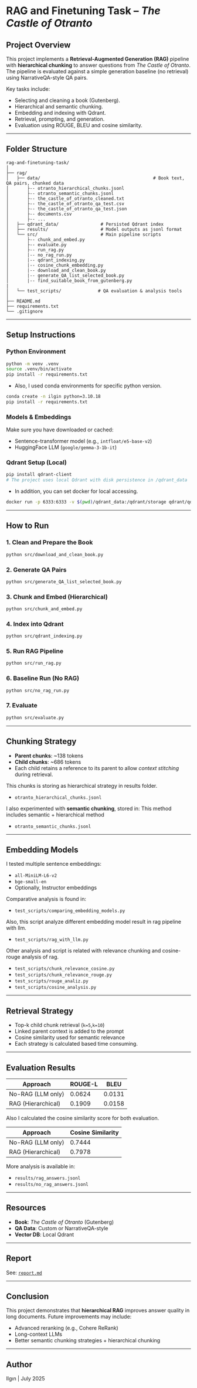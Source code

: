 # RAG and Finetuning Task – *The Castle of Otranto*

## Project Overview

This project implements a **Retrieval-Augmented Generation (RAG)** pipeline with **hierarchical chunking** to answer questions from *The Castle of Otranto*. The pipeline is evaluated against a simple generation baseline (no retrieval) using NarrativeQA-style QA pairs.

Key tasks include:
- Selecting and cleaning a book (Gutenberg).
- Hierarchical and semantic chunking.
- Embedding and indexing with Qdrant.
- Retrieval, prompting, and generation.
- Evaluation using ROUGE,  BLEU and cosine similarity.

---

## Folder Structure

```
rag-and-finetuning-task/
│
├── rag/
│   ├── data/                                           # Book text, QA pairs, chunked data
│       ├-- otranto_hierarchical_chunks.jsonl
│       ├-- otranto_semantic_chunks.jsonl
│       ├-- the_castle_of_otranto_cleaned.txt
│       ├-- the_castle_of_otranto_qa_test.csv
│       ├-- the_castle_of_otranto_qa_test.json
│       ├-- documents.csv
│       ├-- ...
│   ├── qdrant_data/                # Persisted Qdrant index
│   ├── results/                    # Model outputs as jsonl format
│   └── src/                        # Main pipeline scripts
│       ├-- chunk_and_embed.py
│       ├-- evaluate.py
│       ├-- run_rag.py
│       |-- no_rag_run.py
│       |-- qdrant_indexing.py
│       |-- cosine_chunk_embedding.py
│       |-- download_and_clean_book.py
│       |-- generate_QA_list_selected_book.py
│       |-- find_suitable_book_from_gutenberg.py
|       
│   └── test_scripts/              # QA evaluation & analysis tools
│
├── README.md
├── requirements.txt
└── .gitignore
```

---

##  Setup Instructions

###  Python Environment

```bash
python -m venv .venv
source .venv/bin/activate 
pip install -r requirements.txt
```
- Also, I used conda environments for specific python version.
```bash
conda create -n ilgin python=3.10.18
pip install -r requirements.txt
```

###  Models & Embeddings

Make sure you have downloaded or cached:
- Sentence-transformer model (e.g., `intfloat/e5-base-v2`)
- HuggingFace LLM (`google/gemma-3-1b-it`)


###  Qdrant Setup (Local)

```bash
pip install qdrant-client
# The project uses local Qdrant with disk persistence in /qdrant_data
```
- In addition, you can set docker for local accessing.

```bash
docker run -p 6333:6333 -v $(pwd)/qdrant_data:/qdrant/storage qdrant/qdrant
```
---

##  How to Run

### 1. Clean and Prepare the Book

```bash
python src/download_and_clean_book.py
```

### 2. Generate QA Pairs

```bash
python src/generate_QA_list_selected_book.py
```

### 3. Chunk and Embed (Hierarchical)

```bash
python src/chunk_and_embed.py
```

### 4. Index into Qdrant

```bash
python src/qdrant_indexing.py
```

### 5. Run RAG Pipeline

```bash
python src/run_rag.py
```

### 6. Baseline Run (No RAG)

```bash
python src/no_rag_run.py
```

### 7. Evaluate

```bash
python src/evaluate.py
```

---

##  Chunking Strategy

- **Parent chunks**: ~138 tokens
- **Child chunks**: ~686 tokens
- Each child retains a reference to its parent to allow *context stitching* during retrieval.

This chunks is storing as hierarchical strategy in results folder.
- `otranto_hierarchical_chunks.jsonl`

I also experimented with **semantic chunking**, stored in: This method includes semantic + hierarchical method

- `otranto_semantic_chunks.jsonl`

---

##  Embedding Models

I tested multiple sentence embeddings:
- `all-MiniLM-L6-v2`
- `bge-small-en`
- Optionally, Instructor embeddings

Comparative analysis is found in:
- `test_scripts/comparing_embedding_models.py`

Also, this script analyze different embedding model result in rag pipeline with llm.
- `test_scripts/rag_with_llm.py`

Other analysis and script is related with relevance chunking and cosine-rouge analysis of rag.
- `test_scripts/chunk_relevance_cosine.py`
- `test_scripts/chunk_relevance_rouge.py`
- `test_scripts/rouge_analiz.py`
- `test_scripts/cosine_analysis.py`
---

##  Retrieval Strategy

- Top-k child chunk retrieval (`k=5`,`k=10`)
- Linked parent context is added to the prompt
- Cosine similarity used for semantic relevance
- Each strategy is calculated based time consuming.

---

##  Evaluation Results

| Approach             | ROUGE-L | BLEU              |
|----------------------|---------|-------------------|
| No-RAG (LLM only)    | 0.0624  | 0.0131            |
| RAG (Hierarchical)   | 0.1909  | 0.0158            |

Also I calculated the cosine similarity score for both evaluation.

| Approach             | Cosine Similarity|
|----------------------|------------------|
| No-RAG (LLM only)    | 0.7444           | 
| RAG (Hierarchical)   | 0.7978           |

More analysis is available in:
- `results/rag_answers.jsonl`
- `results/no_rag_answers.jsonl`

---

##  Resources

- **Book**: *The Castle of Otranto* (Gutenberg)
- **QA Data**: Custom or NarrativeQA-style
- **Vector DB**: Local Qdrant

---

##  Report

See: [`report.md`](./report.md)

---

##  Conclusion

This project demonstrates that **hierarchical RAG** improves answer quality in long documents. Future improvements may include:
- Advanced reranking (e.g., Cohere ReRank)
- Long-context LLMs
- Better semantic chunking strategies + hierarchical chunking 

---

##  Author

Ilgın | July 2025
